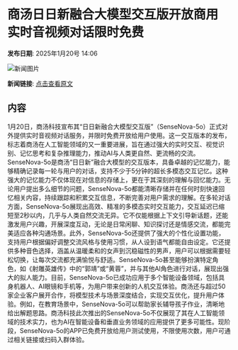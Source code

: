 # 商汤日日新融合大模型交互版开放商用 实时音视频对话限时免费

**发布日期**: 2025年1月20号 14:06

![新闻图片](https://upload.chinaz.com/2025/0120/6387297878652327783899416.png)

**新闻链接**: [点击查看原文](https://www.aibase.com/zh/news/14848)

## 内容

1月20日，商汤科技宣布其“日日新融合大模型交互版”（SenseNova-5o）正式对外提供实时音视频对话服务，并限时免费开放给用户使用。这一交互版本的发布，标志着商汤在人工智能领域的又一重要进展，旨在通过强大的实时交互、视觉识别、记忆思考和复杂推理能力，推动AI与人类更自然、更流畅的交流。SenseNova-5o是商汤“日日新”融合大模型的交互版本，具备卓越的记忆能力，能够精确记录每一轮与用户的对话，支持不少于5分钟的超长多模态交互记忆。这种强大的记忆能力不仅体现在对信息的存储上，更在于其深刻的理解与回忆能力。无论用户提出多么细节的问题，SenseNova-5o都能清晰存储并在任何时刻快速回忆相关内容，持续跟踪和积累交互信息，不断完善对用户需求的理解。在多轮对话方面，SenseNova-5o展现出高效、精准的多模态实时交互能力，交互延迟已缩短至2秒以内，几乎与人类自然交流无异。它不仅能根据上下文引导新话题，还能激发用户兴趣，开展深度互动，无论是日常闲聊、知识探讨还是情感交流，都能完美适应各种沟通场景。此外，SenseNova-5o还提供了强大的个性化设置功能，支持用户根据偏好调整交流风格与使用习惯，从人设到语气都能自由设定。它还提供多种音色选择，涵盖从温暖柔和的女声到沉稳磁性的男声，用户可以根据需要轻松切换，让每次交流都充满愉悦与舒适。SenseNova-5o甚至能够扮演特定角色，如《射雕英雄传》中的“郭靖”或“黄蓉”，并与其他AI角色进行对话，展现出强大的拟人能力。目前，SenseNova-5o已成功应用于多个智能设备领域，包括具身机器人、AI眼镜和手机等，为用户带来创新的人机交互体验。商汤还与超过50家企业客户展开合作，将模型技术与场景深度结合，实现交互优化，提升用户体验。例如，在教育场景中，SenseNova-5o可以帮助家长辅导孩子作业，清晰地给出解题思路。商汤科技此次推出的SenseNova-5o不仅展现了其在人工智能领域的技术实力，也为AI在智能设备和垂直业务领域的应用提供了更多可能性。现阶段，SenseNova-5o的APP已免费开放给用户测试使用，不限使用次数，用户可通过相关链接或扫码入群体验。
